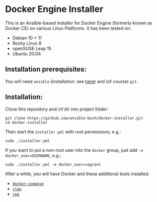 # Docker Engine Installer

This is an Ansible-based installer for Docker Engine (formerly known as
Docker CE) on various Linux Platforms. It has been tested on:

- Debian 10 + 11
- Rocky Linux 8
- openSUSE Leap 15
- Ubuntu 20.04


## Installation prerequisites:

You will need `ansible` (installation: see [here](https://github.com/ansible-buch/install-ansible)) and (of course) `git`.


## Installation:

Clone this repository and ch'dir into project folder:

```
git clone https://github.com/ansible-buch/docker-installer.git
cd docker-installer
```

Then start the `installer.yml` with root permissions; e.g.:

```
sudo ./installer.yml
```

If you want to put a non-root user into the `docker` group, just add
`-e docker_user=USERNAME`, e.g.;

```
sudo ./installer.yml -e docker_user=vagrant
```

After a while, you will have Docker and these additional tools installed:
- [`docker-compose`](https://github.com/docker/compose)
- [`ctop`](https://github.com/bcicen/ctop)
- [`reg`](https://github.com/genuinetools/reg)

